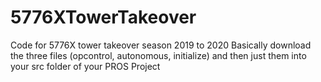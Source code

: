 # 5776XTowerTakeover
Code for 5776X tower takeover season 2019 to 2020 
Basically download the three files (opcontrol, autonomous, initialize) and then just them into your src folder of your PROS Project
